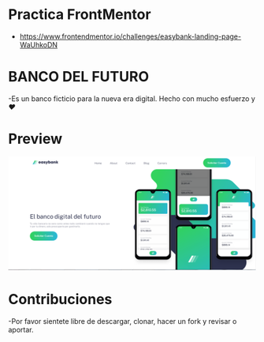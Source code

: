 # Practica FrontMentor
- https://www.frontendmentor.io/challenges/easybank-landing-page-WaUhkoDN

# BANCO DEL FUTURO

  -Es un banco ficticio para la nueva era digital. Hecho con mucho esfuerzo y <i>&hearts;</i>

# Preview 

![Banco del Futuro](https://raw.githubusercontent.com/smanosalvas/bancoDelFuturo/master/bancodelfuturo.png)

# Contribuciones

  -Por favor sientete libre de descargar, clonar, hacer un fork y revisar o aportar.

